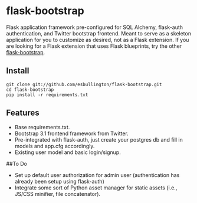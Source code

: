# flask-bootstrap

Flask application framework pre-configured for SQL Alchemy, flask-auth authentication, and Twitter bootstrap frontend. Meant to serve as a skeleton application for you to customize as desired, not as a Flask extension.  If you are looking for a Flask extension that uses Flask blueprints, try the other [flask-bootstrap](https://github.com/mbr/flask-bootstrap).

## Install
    git clone git://github.com/esbullington/flask-bootstrap.git
    cd flask-bootstrap
    pip install -r requirements.txt


## Features

* Base requirements.txt.
* Bootstrap 3.1 frontend framework from Twitter.
* Pre-integrated with flask-auth, just create your postgres db and fill in models and app.cfg accordingly.
* Existing user model and basic login/signup.


##To Do 
* Set up default user authorization for admin user (authentication has already been setup using flask-auth)
* Integrate some sort of Python asset manager for static assets (i.e., JS/CSS minifier, file concatenator).


